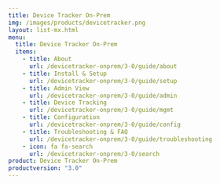 ```yaml
---
title: Device Tracker On-Prem
img: /images/products/devicetracker.png
layout: list-mx.html
menu:
  title: Device Tracker On-Prem
  items:
    - title: About
      url: /devicetracker-onprem/3-0/guide/about
    - title: Install & Setup
      url: /devicetracker-onprem/3-0/guide/setup
    - title: Admin View
      url: /devicetracker-onprem/3-0/guide/admin
    - title: Device Tracking
      url: /devicetracker-onprem/3-0/guide/mgmt
    - title: Configuration
      url: /devicetracker-onprem/3-0/guide/config
    - title: Troubleshooting & FAQ
      url: /devicetracker-onprem/3-0/guide/troubleshooting
    - icon: fa fa-search
      url: /devicetracker-onprem/3-0/search
product: Device Tracker On-Prem
productversion: "3.0"
---
```

